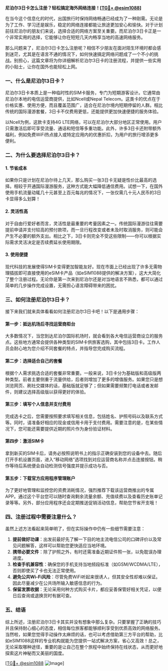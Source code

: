 **尼泊尔3日卡怎么注册？轻松搞定海外网络连接！[[TG💪+ @esim1088](https://t.me/s/esim1088)]**

在当今这个信息化的时代，出国旅行时保持网络畅通已经成为了一种刚需。无论是为了工作、学习还是娱乐，稳定的网络连接都能让旅途更加安心和愉快。对于计划前往尼泊尔的朋友们来说，选择合适的网络方案至关重要。而尼泊尔3日卡正是一个非常实用的选择，它能够让你在短短几天内畅享当地的高速网络服务。

那么问题来了，尼泊尔3日卡怎么注册呢？相信不少朋友在面对陌生环境时都会感到迷茫，尤其是在语言不通的情况下，如何快速搞定网络问题成了一个不小的挑战。别担心，这篇文章将为你详细解析尼泊尔3日卡的注册流程，并提供一些实用的小贴士，让你在国外也能轻松上网。

### 一、什么是尼泊尔3日卡？

尼泊尔3日卡本质上是一种临时性的SIM卡服务，专门为短期游客设计。它通常由尼泊尔本地的电信运营商提供，比如Ncell或Nepal Telecom。这类卡的优点在于价格实惠、使用方便，而且覆盖范围广，适合在尼泊尔境内短期停留的人群。相比传统的国际漫游套餐，3日卡不仅费用更低，还能提供更加快速便捷的服务体验。

以Ncell为例，这款卡支持4G LTE网络，可以在尼泊尔大部分地区正常使用。用户只需激活后即可享受流量、通话和短信等多重功能。此外，许多3日卡还附带额外福利，例如免费WiFi热点接入或特定应用内的优惠折扣，为用户的旅行增添更多便利。

### 二、为什么要选择尼泊尔3日卡？

#### 1. 节省成本
如果你只是计划在尼泊尔待上几天，那么购买一张3日卡无疑是性价比最高的选择。相较于开通国际漫游服务，这种方式能大幅降低通信费用。试想一下，在国外使用手机流量动辄几十元甚至上百元每兆的情况下，一张仅需几十元人民币的3日卡显得多么划算！

#### 2. 灵活性高
对于自由行爱好者而言，灵活性是最重要的考量因素之一。传统国际漫游往往需要提前申请并支付较高的预付款项，而一旦行程改变或者未及时取消服务，则可能会产生不必要的额外支出。相比之下，3日卡则完全不受这些限制——你可以根据实际需求灵活决定是否续费延长使用期限。

#### 3. 使用便捷
现代科技的发展使得SIM卡变得更加智能友好。现在市面上已经出现了许多无需物理插拔即可直接使用的eSIM卡产品（如eSIM1088提供的解决方案），这大大简化了整个注册过程。无论你是第一次来到尼泊尔还是对当地语言不熟悉，都可以通过简单的几步操作完成设置，无需担心语言障碍带来的困扰。

### 三、如何注册尼泊尔3日卡？

接下来我们就来具体看看如何注册尼泊尔3日卡吧！以下是通用步骤：

#### 第一步：抵达机场后寻找运营商柜台
大多数情况下，当您到达尼泊尔国际机场时，就会看到各大电信运营商设立的服务点。这些地方通常会提供各种类型的SIM卡供旅客选购，其中包括3日卡。工作人员会耐心地为您介绍不同套餐的特点，并指导您完成购买流程。

#### 第二步：选择适合自己的套餐
根据个人需求挑选合适的套餐非常重要。一般来说，3日卡分为基础版和高级版两种类型。前者主要侧重于流量供给，后者则增加了更多的增值服务。如果您只是想浏览网页、刷社交媒体的话，基础版就足够了；但如果需要频繁打电话或者发邮件，则建议选择高级版以获得更好的体验。

#### 第三步：填写个人信息并支付费用
完成选卡之后，您需要按照要求填写相关信息，包括姓名、护照号码以及联系方式等。同时，请准备好相应的现金或信用卡用于支付费用。需要注意的是，在某些情况下，您可能还需要提供近期的照片作为身份验证材料。

#### 第四步：激活SIM卡
拿到新买的SIM卡后，请务必按照说明书上的指示正确安装到您的设备中去。随后打开手机设置页面，进入“移动网络”选项找到对应运营商名称并点击连接按钮。稍作等待后系统便会自动检测信号强度并提示成功与否。

#### 第五步：下载官方应用程序管理账户
为了更好地管理和监控您的资费消耗情况，强烈推荐下载该运营商推出的专属APP。通过这个平台您可以随时查询剩余流量余额、充值续费以及查看历史账单记录等等。另外，部分应用程序还会定期推送促销活动信息，帮助您节省开支哦！

### 四、注册过程中需要注意什么？

虽然上述方法看起来简单明了，但在实际操作中仍有一些细节需要注意：

1. **提前做好功课**：出发前最好先了解一下目的地主流电信公司的口碑评价以及常见问题解答，这样可以帮助您更快适应当地环境。
2. **携带必要文件**：除了护照之外，有时还需准备近期证件照一张，以免耽误办理进度。
3. **检查手机兼容性**：确保您的手机支持当地频段标准（如GSM/WCDMA/LTE），否则即使买了卡也无法正常使用。
4. **避免公共Wi-Fi风险**：尽管免费WiFi听起来很诱人，但其安全性却难以保证。因此尽量减少在公共场所输入敏感信息的行为。
5. **保留发票收据**：无论采用何种方式购买卡片，都应妥善保管好相关凭证，以便日后查询或退换货时有据可查。

### 五、结语

综上所述，注册尼泊尔3日卡其实并没有想象中那么复杂。只要掌握了正确的技巧并且保持耐心细心的态度，相信每位旅客都能够顺利享受到优质高效的网络服务。当然啦，如果您觉得手动操作太麻烦的话，也可以考虑借助第三方平台的帮助，比如eSIM1088这样的专业机构就能为您提供一站式解决方案，省心又高效！总之，无论采取哪种途径，重要的是让自己在整个旅程中始终保持在线状态，从而更好地探索这片神秘而又美丽的国度。

[[TG💪+ @esim1088](https://t.me/s/esim1088) ![Image](https://i.postimg.cc/4NQfJmqS/Snipaste-2025-05-13-00-14-12.png)]